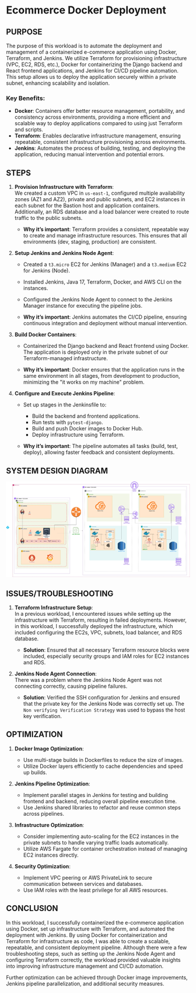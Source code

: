 # Ecommerce Docker Deployment
## PURPOSE

The purpose of this workload is to automate the deployment and management of a containerized e-commerce application using Docker, Terraform, and Jenkins. We utilize Terraform for provisioning infrastructure (VPC, EC2, RDS, etc.), Docker for containerizing the Django backend and React frontend applications, and Jenkins for CI/CD pipeline automation. This setup allows us to deploy the application securely within a private subnet, enhancing scalability and isolation.

### Key Benefits:
- **Docker**: Containers offer better resource management, portability, and consistency across environments, providing a more efficient and scalable way to deploy applications compared to using just Terraform and scripts.
- **Terraform**: Enables declarative infrastructure management, ensuring repeatable, consistent infrastructure provisioning across environments.
- **Jenkins**: Automates the process of building, testing, and deploying the application, reducing manual intervention and potential errors.

## STEPS

1. **Provision Infrastructure with Terraform**:  
   We created a custom VPC in `us-east-1`, configured multiple availability zones (AZ1 and AZ2), private and public subnets, and EC2 instances in each subnet for the Bastion host and application containers. Additionally, an RDS database and a load balancer were created to route traffic to the public subnets.

   - **Why it’s important**: Terraform provides a consistent, repeatable way to create and manage infrastructure resources. This ensures that all environments (dev, staging, production) are consistent.

2. **Setup Jenkins and Jenkins Node Agent**:
   - Created a `t3.micro` EC2 for Jenkins (Manager) and a `t3.medium` EC2 for Jenkins (Node).
   - Installed Jenkins, Java 17, Terraform, Docker, and AWS CLI on the instances.
   - Configured the Jenkins Node Agent to connect to the Jenkins Manager instance for executing the pipeline jobs.

   - **Why it’s important**: Jenkins automates the CI/CD pipeline, ensuring continuous integration and deployment without manual intervention.

3. **Build Docker Containers**:
   - Containerized the Django backend and React frontend using Docker. The application is deployed only in the private subnet of our Terraform-managed infrastructure.
   
   - **Why it’s important**: Docker ensures that the application runs in the same environment in all stages, from development to production, minimizing the "it works on my machine" problem.

4. **Configure and Execute Jenkins Pipeline**:
   - Set up stages in the Jenkinsfile to:
     - Build the backend and frontend applications.
     - Run tests with `pytest-django`.
     - Build and push Docker images to Docker Hub.
     - Deploy infrastructure using Terraform.

   - **Why it’s important**: The pipeline automates all tasks (build, test, deploy), allowing faster feedback and consistent deployments.

## SYSTEM DESIGN DIAGRAM

![System Design Diagram](https://github.com/joesghub/ecommerce_docker_deployment/blob/main/diagram.jpg?raw=true)

## ISSUES/TROUBLESHOOTING

1. **Terraform Infrastructure Setup**:  
   In a previous workload, I encountered issues while setting up the infrastructure with Terraform, resulting in failed deployments. However, in this workload, I successfully deployed the infrastructure, which included configuring the EC2s, VPC, subnets, load balancer, and RDS database.

   - **Solution**: Ensured that all necessary Terraform resource blocks were included, especially security groups and IAM roles for EC2 instances and RDS.

2. **Jenkins Node Agent Connection**:  
   There was a problem where the Jenkins Node Agent was not connecting correctly, causing pipeline failures.

   - **Solution**: Verified the SSH configuration for Jenkins and ensured that the private key for the Jenkins Node was correctly set up. The `Non verifying Verification Strategy` was used to bypass the host key verification.

## OPTIMIZATION

1. **Docker Image Optimization**:
   - Use multi-stage builds in Dockerfiles to reduce the size of images.
   - Utilize Docker layers efficiently to cache dependencies and speed up builds.

2. **Jenkins Pipeline Optimization**:
   - Implement parallel stages in Jenkins for testing and building frontend and backend, reducing overall pipeline execution time.
   - Use Jenkins shared libraries to refactor and reuse common steps across pipelines.

3. **Infrastructure Optimization**:
   - Consider implementing auto-scaling for the EC2 instances in the private subnets to handle varying traffic loads automatically.
   - Utilize AWS Fargate for container orchestration instead of managing EC2 instances directly.

4. **Security Optimization**:
   - Implement VPC peering or AWS PrivateLink to secure communication between services and databases.
   - Use IAM roles with the least privilege for all AWS resources.

## CONCLUSION

In this workload, I successfully containerized the e-commerce application using Docker, set up infrastructure with Terraform, and automated the deployment with Jenkins. By using Docker for containerization and Terraform for infrastructure as code, I was able to create a scalable, repeatable, and consistent deployment pipeline. Although there were a few troubleshooting steps, such as setting up the Jenkins Node Agent and configuring Terraform correctly, the workload provided valuable insights into improving infrastructure management and CI/CD automation.

Further optimization can be achieved through Docker image improvements, Jenkins pipeline parallelization, and additional security measures.
